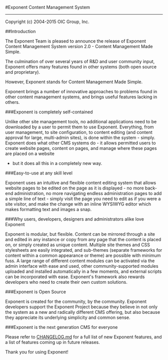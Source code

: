 #Exponent Content Management System

----------

Copyright (c) 2004-2015 OIC Group, Inc.

##Introduction

The Exponent Team is pleased to announce the release of Exponent Content Management System
version 2.0 - Content Management Made Simple.

The culmination of over several years of R&D and user community input,
Exponent offers many features found in other systems (both open source and 
proprietary). 

However, Exponent stands for Content Management Made Simple.

Exponent brings a number of innovative approaches to problems found in other 
content management systems, and brings useful features lacking in others. 

###Exponent is completely self-contained

Unlike other site management tools, no additional applications need to be 
downloaded by a user to permit them to use Exponent. Everything, from user 
management, to site configuration, to content editing (and content approval 
for large, multi-admin sites), is done within the system - simply. Exponent 
does what other CMS systems do - it allows permitted users to create website 
pages, content on pages, and manage where these pages are placed on a website
- but it does all this in a completely new way.

###Easy-to-use at any skill level

Exponent uses an intuitive and flexible content editing system that allows 
website pages to be edited on the page as it is displayed - no more back-end 
administration, no more navigating endless administration pages to add a simple 
line of text - simply visit the page you need to edit as if you were a site 
visitor, and make the change with an inline WYSIWYG editor which makes 
formatting text and images a snap. 

###Why users, developers, designers and administrators alike love Exponent

Exponent is modular, but flexible. Content can be mirrored through a site and 
edited in any instance or copy from any page that the content is placed on, 
or simply created as unique content. Multiple site themes and CSS stylesheets 
are easily integrated, and sub-themes (separate frameworks for content within 
a common appearance or theme) are possible with minimum fuss. A large range 
of different content modules can be activated via the admin interface with 
ease and used, other community-supported modules uploaded and installed 
automatically in a few moments, and external scripts can be incorporated with 
ease. Exponent's framework also rewards developers who need to create their 
own custom solutions. 

###Exponent is Open Source

Exponent is created for the community, by the community. Exponent developers 
support the Exponent Project because they believe in not only the system as 
a new and radically different CMS offering, but also because they appreciate 
its underlying simplicity and common sense. 

###Exponent is the next generation CMS for everyone

Please refer to [CHANGELOG.md](CHANGELOG.md) for a full list of new Exponent features, and
a list of features coming up in future releases.

Thank you for using Exponent!
